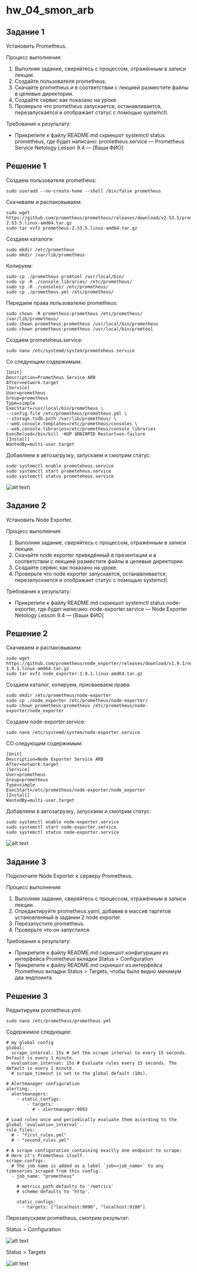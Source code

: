 # **hw_04_smon_arb**

## Задание 1

Установить Prometheus.

Процесс выполнения:

1. Выполняя задание, сверяйтесь с процессом, отражённым в записи лекции.
2. Создайте пользователя prometheus.
3. Скачайте prometheus и в соответствии с лекцией разместите файлы в целевые директории.
4. Создайте сервис как показано на уроке.
5. Проверьте что prometheus запускается, останавливается, перезапускается и отображает статус с помощью systemctl.

Требования к результату:

- Прикрепите к файлу README.md скриншот systemctl status prometheus, где будет написано: prometheus.service — Prometheus Service Netology Lesson 9.4 — [Ваши ФИО]

## Решение 1

Создаем пользователя prometheus:
```
sudo useradd --no-create-home --shell /bin/false prometheus
```
Скачиваем и распаковываем:
```
sudo wget https://github.com/prometheus/prometheus/releases/download/v2.53.5/prometheus-2.53.5.linux-amd64.tar.gz
sudo tar xvfz prometheus-2.53.5.linux-amd64.tar.gz 
```
Создаем каталоги:
```
sudo mkdir /etc/prometheus
sudo mkdir /var/lib/prometheus
```
Копируем:
```
sudo cp ./prometheus promtool /usr/local/bin/
sudo cp -R ./console_libraries/ /etc/prometheus/
sudo cp -R ./consoles/ /etc/prometheus/
sudo cp ./prometheus.yml /etc/prometheus/
```
Передаем права пользователю prometheus:
```
sudo chown -R prometheus:prometheus /etc/prometheus/ /var/lib/prometheus/
sudo chown prometheus:prometheus /usr/local/bin/prometheus 
sudo chown prometheus:prometheus /usr/local/bin/promtool 
```
Создаем prometeheus.service:
```
sudo nano /etc/systemd/system/prometeheus.service
```
Со следующим содержимым:
```
[Unit]
Description=Prometheus Service ARB
After=network.target
[Service]
User=prometheus
Group=prometheus
Type=simple
ExecStart=/usr/local/bin/prometheus \
--config.file /etc/prometheus/prometheus.yml \
--storage.tsdb.path /var/lib/prometheus/ \
--web.console.templates=/etc/prometheus/consoles \
--web.console.libraries=/etc/prometheus/console_libraries
ExecReload=/bin/kill -HUP $MAINPID Restart=on-failure
[Install]
WantedBy=multi-user.target
```
Добавляем в автозагрузку, запускаем и смотрим статус:
```
sudo systemctl enable prometeheus.service 
sudo systemctl start prometeheus.service
sudo systemctl status prometeheus.service
```
![alt text](arch/image.png)\

## Задание 2

Установить Node Exporter.

Процесс выполнения:

1. Выполняя задание, сверяйтесь с процессом, отражённым в записи лекции.
2. Скачайте node exporter приведённый в презентации и в соответствии с лекцией разместите файлы в целевые директории.
3. Создайте сервис как показано на уроке.
4. Проверьте что node exporter запускается, останавливается, перезапускается и отображает статус с помощью systemctl.


Требования к результату:

- Прикрепите к файлу README.md скриншот systemctl status node-exporter, где будет написано: node-exporter.service — Node Exporter Netology Lesson 9.4 — [Ваши ФИО]

## Решение 2

Скачиваем и распаковываем:
```
sudo wget https://github.com/prometheus/node_exporter/releases/download/v1.9.1/node_exporter-1.9.1.linux-amd64.tar.gz
sudo tar xvfz node_exporter-1.9.1.linux-amd64.tar.gz 
```
Создаем каталог, копируем, присваеваем права:
```
sudo mkdir /etc/prometheus/node-exporter
sudo cp ./node_exporter /etc/prometheus/node-exporter/
sudo chown prometheus:prometheus /etc/prometheus/node-exporter/node_exporter
```
Создаем node-exporter.service:
```
sudo nano /etc/systemd/system/node-exporter.service
```
СО следующим содержимым:
```
[Unit]
Description=Node Exporter Service ARB
After=network.target
[Service]
User=prometheus
Group=prometheus
Type=simple
ExecStart=/etc/prometheus/node-exporter/node_exporter
[Install]
WantedBy=multi-user.target
```
Добавляем в автозагрузку, запускаем и смотрим статус:
```
sudo systemctl enable node-exporter.service
sudo systemctl start node-exporter.service
sudo systemctl status node-exporter.service
```
![alt text](arch/image-1.png)

## Задание 3

Подключите Node Exporter к серверу Prometheus.

Процесс выполнения:

1. Выполняя задание, сверяйтесь с процессом, отражённым в записи лекции.
2. Отредактируйте prometheus.yaml, добавив в массив таргетов установленный в задании 2 node exporter.
3. Перезапустите prometheus.
4. Проверьте что он запустился.


Требования к результату:

- Прикрепите к файлу README.md скриншот конфигурации из интерфейса Prometheus вкладки Status > Configuration
- Прикрепите к файлу README.md скриншот из интерфейса Prometheus вкладки Status > Targets, чтобы было видно минимум два эндпоинта

## Решение 3

Редактируем prometheus.yml:
```
sudo nano /etc/prometheus/prometheus.yml
```
Содержимое следующее:
```
# my global config
global:
  scrape_interval: 15s # Set the scrape interval to every 15 seconds. Default is every 1 minute.
  evaluation_interval: 15s # Evaluate rules every 15 seconds. The default is every 1 minute.
  # scrape_timeout is set to the global default (10s).

# Alertmanager configuration
alerting:
  alertmanagers:
    - static_configs:
        - targets:
          # - alertmanager:9093

# Load rules once and periodically evaluate them according to the global 'evaluation_interval'.
rule_files:
  # - "first_rules.yml"
  # - "second_rules.yml"

# A scrape configuration containing exactly one endpoint to scrape:
# Here it's Prometheus itself.
scrape_configs:
  # The job name is added as a label `job=<job_name>` to any timeseries scraped from this config.
  - job_name: "prometheus"

    # metrics_path defaults to '/metrics'
    # scheme defaults to 'http'.

    static_configs:
      - targets: ["localhost:9090", "localhost:9100"]
```
Перезапускаем prometheus, смотрим результат:

Status > Configuration

![alt text](arch/image-2.png)

Status > Targets

![alt text](arch/image-3.png)